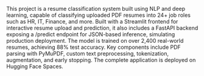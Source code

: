 This project is a resume classification system built using NLP and deep learning, capable of classifying uploaded PDF resumes into 24+ job roles such as HR, IT, Finance, and more. Built with a Streamlit frontend for interactive resume upload and prediction, it also includes a FastAPI backend exposing a /predict endpoint for JSON-based inference, simulating production deployment. The model is trained on over 2,400 real-world resumes, achieving 88% test accuracy. Key components include PDF parsing with PyMuPDF, custom text preprocessing, tokenization, augmentation, and early stopping. The complete application is deployed on Hugging Face Spaces.

